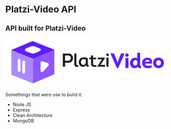 # Platzi-Video API 
## API built for Platzi-Video

![](logo-platzi-video-colors.png)

Somethings that were use to build it:

- Node JS
- Express
- Clean Architecture
- MongoDB

